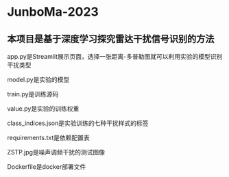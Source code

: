# JunboMa-2023

## 本项目是基于深度学习探究雷达干扰信号识别的方法

app.py是Streamlit展示页面，选择一张距离-多普勒图就可以利用实验的模型识别干扰类型

model.py是实验的模型

train.py是训练源码

value.py是实验的训练权重

class_indices.json是实验训练的七种干扰样式的标签

requirements.txt是依赖配置表

ZSTP.jpg是噪声调频干扰的测试图像

Dockerfile是docker部署文件
